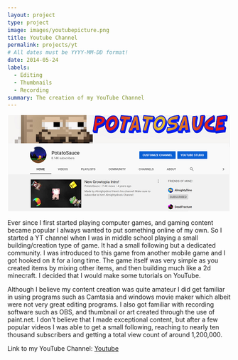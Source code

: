 ```yaml
---
layout: project
type: project
image: images/youtubepicture.png
title: Youtube Channel
permalink: projects/yt
# All dates must be YYYY-MM-DD format!
date: 2014-05-24
labels:
  - Editing
  - Thumbnails
  - Recording
summary: The creation of my YouTube Channel
---
```


<img class="ui medium right floated rounded image" src="../images/channelpic.png">

Ever since I first started playing computer games, and gaming content became popular I always wanted to put something online of my own. So I started a YT channel when I was in middle school playing a small building/creation type of game. It had a small following but a dedicated community. I was introduced to this game from another mobile game and I got hooked on it for a long time. The game itself was very simple as you created items by mixing other items, and then building much like a 2d minecraft. I decided that I would make some tutorials on YouTube. 

Although I believe my content creation was quite amateur I did get familiar in using programs such as Camtasia and windows movie maker which albeit were not very great editing programs. I also got familiar with recording software such as OBS, and thumbnail or art created through the use of paint.net. I don't believe that I made exceptional content, but after a few popular videos I was able to get a small following, reaching to nearly ten thousand subscribers and getting a total view count of around 1,200,000.
  
Link to my YouTube Channel: <a href="https://www.youtube.com/channel/UCsZ0NPu6mz6qdya0Rtc8RBQ"></i>Youtube</a>
